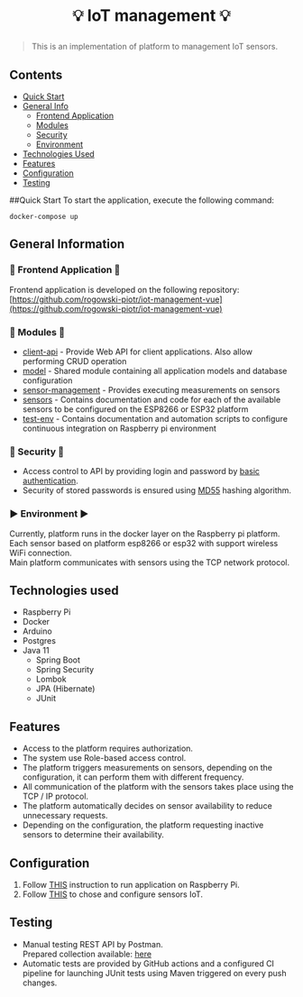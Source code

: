 # <p align="center"> 💡 IoT management 💡 </p>
> This is an implementation of platform to management IoT sensors.

## Contents
* [Quick Start](#quick-start)
* [General Info](#general-information)
  * [Frontend Application](#general-information)
  * [Modules](#general-information)
  * [Security](#general-information)
  * [Environment](#general-information)
* [Technologies Used](#technologies-used)
* [Features](#features)
* [Configuration](#Configuration)
* [Testing](#Testing)


##Quick Start
To start the application, execute the following command:
```shell script
docker-compose up
```

## General Information
### 🚀 Frontend Application 🚀
Frontend application is developed on the following repository:  
[https://github.com/rogowski-piotr/iot-management-vue](https://github.com/rogowski-piotr/iot-management-vue)

### 📁 Modules 📁
* [client-api](client-api) - Provide Web API for client applications. Also allow performing CRUD operation
* [model](model) - Shared module containing all application models and database configuration
* [sensor-management](sensor-managment) - Provides executing measurements on sensors
* [sensors](sensors) - Contains documentation and code for each of the available sensors to be configured on the ESP8266 or ESP32 platform
* [test-env](test-env) - Contains documentation and automation scripts to configure continuous integration on Raspberry pi environment

### 🔐 Security 🔐
* Access control to API by providing login and password by [basic authentication](https://en.wikipedia.org/wiki/Basic_access_authentication).
* Security of stored passwords is ensured using [MD55](https://en.wikipedia.org/wiki/MD5) hashing algorithm.

### ▶️ Environment ▶️
Currently, platform runs in the docker layer on the Raspberry pi platform.  
Each sensor based on platform esp8266 or esp32 with support wireless WiFi connection.  
Main platform communicates with sensors using the TCP network protocol.


## Technologies used
* Raspberry Pi
* Docker
* Arduino
* Postgres
* Java 11
  * Spring Boot
  * Spring Security
  * Lombok
  * JPA (Hibernate)
  * JUnit


## Features
- Access to the platform requires authorization.  
- The system use Role-based access control.  
- The platform triggers measurements on sensors, depending on the configuration, it can perform them with different frequency.  
- All communication of the platform with the sensors takes place using the TCP / IP protocol.  
- The platform automatically decides on sensor availability to reduce unnecessary requests.  
- Depending on the configuration, the platform requesting inactive sensors to determine their availability.


## Configuration 
1. Follow [THIS](https://github.com/rogowski-piotr/iot-db-management/blob/master/test-env/README.md) instruction to run application on Raspberry Pi.
2. Follow [THIS](https://github.com/rogowski-piotr/iot-db-management/blob/master/sensors/README.md) to chose and configure sensors IoT.


## Testing
- Manual testing REST API by Postman.  
Prepared collection available: [here](https://www.postman.com/collections/b1f839feccff33a996f7)
- Automatic tests are provided by GitHub actions and a configured CI pipeline for launching JUnit tests using Maven triggered on every push changes.

